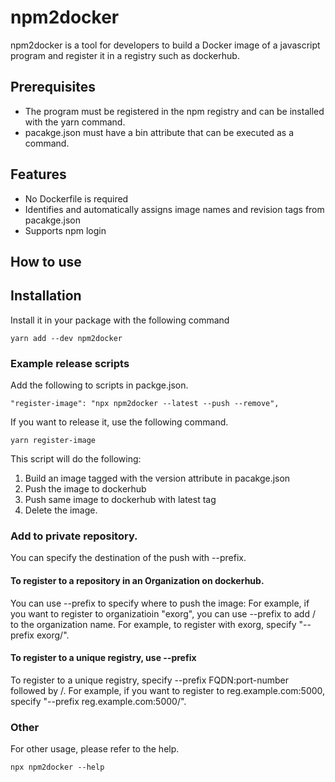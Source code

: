 # npm2docker

npm2docker is a tool for developers to build a Docker image of a javascript program and register it in a registry such as dockerhub.

## Prerequisites

- The program must be registered in the npm registry and can be installed with the yarn command.
- pacakge.json must have a bin attribute that can be executed as a command.

## Features

- No Dockerfile is required
- Identifies and automatically assigns image names and revision tags from pacakge.json
- Supports npm login

## How to use

## Installation

Install it in your package with the following command

```
yarn add --dev npm2docker
```

### Example release scripts

Add the following to scripts in packge.json.

```
"register-image": "npx npm2docker --latest --push --remove",
```

If you want to release it, use the following command.

```
yarn register-image
```

This script will do the following:

1. Build an image tagged with the version attribute in pacakge.json
1. Push the image to dockerhub
1. Push same image to dockerhub with latest tag
1. Delete the image.

### Add to private repository.

You can specify the destination of the push with --prefix.

#### To register to a repository in an Organization on dockerhub.

You can use --prefix to specify where to push the image:
For example, if you want to register to organizatioin "exorg", you can use --prefix to add / to the organization name. For example, to register with exorg, specify "--prefix exorg/".

#### To register to a unique registry, use --prefix

To register to a unique registry, specify --prefix FQDN:port-number followed by /. For example, if you want to register to reg.example.com:5000, specify "--prefix reg.example.com:5000/".

### Other
For other usage, please refer to the help.
```
npx npm2docker --help
```
